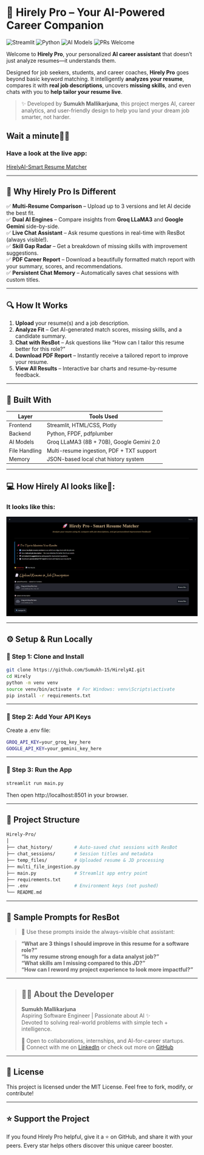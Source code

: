 # 🧠 Hirely Pro – Your AI-Powered Career Companion

![Streamlit](https://img.shields.io/badge/Built%20With-Streamlit-FF4B4B?logo=streamlit&logoColor=white) ![Python](https://img.shields.io/badge/Python-3.13.0-3776AB?logo=python&logoColor=white) ![AI Models](https://img.shields.io/badge/AI-Groq%20LLaMA3%20%7C%20Gemini-blueviolet?logo=openai) ![PRs Welcome](https://img.shields.io/badge/PRs-welcome-brightgreen.svg?style=flat)

Welcome to **Hirely Pro**, your personalized **AI career assistant** that doesn’t just analyze resumes—it understands them.

Designed for job seekers, students, and career coaches, **Hirely Pro** goes beyond basic keyword matching. It intelligently **analyzes your resume**, compares it with **real job descriptions**, uncovers **missing skills**, and even chats with you to **help tailor your resume live**.

> ✨ Developed by **Sumukh Mallikarjuna**, this project merges AI, career analytics, and user-friendly design to help you land your dream job smarter, not harder.


## Wait a minute🙋‍♂️
### Have a look at the live app:

[HirelyAI-Smart Resume Matcher](https://hirelyai.streamlit.app/)

---

## 🎁 Why Hirely Pro Is Different

✅ **Multi-Resume Comparison** – Upload up to 3 versions and let AI decide the best fit.  
✅ **Dual AI Engines** – Compare insights from **Groq LLaMA3** and **Google Gemini** side-by-side.  
✅ **Live Chat Assistant** – Ask resume questions in real-time with ResBot (always visible!).  
✅ **Skill Gap Radar** – Get a breakdown of missing skills with improvement suggestions.  
✅ **PDF Career Report** – Download a beautifully formatted match report with your summary, scores, and recommendations.  
✅ **Persistent Chat Memory** – Automatically saves chat sessions with custom titles.

---

## 🔍 How It Works

1. **Upload** your resume(s) and a job description.
2. **Analyze Fit** – Get AI-generated match scores, missing skills, and a candidate summary.
3. **Chat with ResBot** – Ask questions like “How can I tailor this resume better for this role?”
4. **Download PDF Report** – Instantly receive a tailored report to improve your resume.
5. **View All Results** – Interactive bar charts and resume-by-resume feedback.

---

## 🧱 Built With

| Layer        | Tools Used                                  |
|--------------|---------------------------------------------|
| Frontend     | Streamlit, HTML/CSS, Plotly                 |
| Backend      | Python, FPDF, pdfplumber                    |
| AI Models    | Groq LLaMA3 (8B + 70B), Google Gemini 2.0   |
| File Handling| Multi-resume ingestion, PDF + TXT support   |
| Memory       | JSON-based local chat history system        |

---

## 💻 How Hirely AI looks like🤔:

### It looks like this:

![UI](UI.png)

---

## ⚙️ Setup & Run Locally

### 🔐 Step 1: Clone and Install

```bash
git clone https://github.com/Sumukh-15/HirelyAI.git
cd Hirely
python -m venv venv
source venv/bin/activate  # For Windows: venv\Scripts\activate
pip install -r requirements.txt
```
---

### 🔑 Step 2: Add Your API Keys
Create a .env file:
```bash
GROQ_API_KEY=your_groq_key_here
GOOGLE_API_KEY=your_gemini_key_here
```

---

### 🚀 Step 3: Run the App
```bash
streamlit run main.py
```
Then open http://localhost:8501 in your browser.

---

## 📁 Project Structure
```bash
Hirely-Pro/
│
├── chat_history/        # Auto-saved chat sessions with ResBot
├── chat_sessions/       # Session titles and metadata
├── temp_files/          # Uploaded resume & JD processing
├── multi_file_ingestion.py
├── main.py              # Streamlit app entry point
├── requirements.txt
├── .env                 # Environment keys (not pushed)
└── README.md
```

---

## 🧠 Sample Prompts for ResBot

> 💬 Use these prompts inside the always-visible chat assistant:

> **“What are 3 things I should improve in this resume for a software role?”**  
> **“Is my resume strong enough for a data analyst job?”**  
> **“What skills am I missing compared to this JD?”**  
> **“How can I reword my project experience to look more impactful?”**

---

> ## 👨‍💻 About the Developer  
> **Sumukh Mallikarjuna**  
> Aspiring Software Engineer | Passionate about AI ✨  
> Devoted to solving real-world problems with simple tech + intelligence.  
>
> 💼 Open to collaborations, internships, and AI-for-career startups.  
> 💬 Connect with me on [LinkedIn](https://linkedin.com/in/sumukh-mallikarjuna) or check out more on [GitHub](https://github.com/Sumukh-15)

---

## 📃 License

This project is licensed under the MIT License.
Feel free to fork, modify, or contribute!

---

## ⭐️ Support the Project

If you found Hirely Pro helpful, give it a ⭐️ on GitHub, and share it with your peers. Every star helps others discover this unique career booster.
